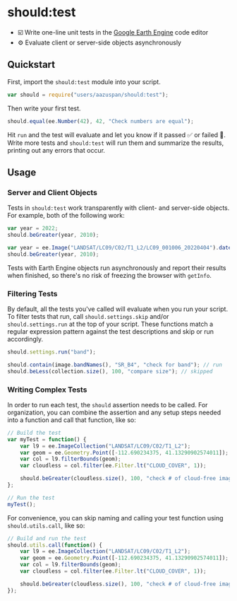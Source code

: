 # should:test

- ☑️ Write one-line unit tests in the [Google Earth Engine](https://earthengine.google.com/) code editor
- ⚙️ Evaluate client or server-side objects asynchronously

## Quickstart

First, import the `should:test` module into your script.

```javascript
var should = require("users/aazuspan/should:test");
```

Then write your first test.

```javascript
should.equal(ee.Number(42), 42, "Check numbers are equal");
```

Hit `run` and the test will evaluate and let you know if it passed ✅ or failed 🛑. Write more tests and `should:test` will run them and summarize the results, printing out any errors that occur.

## Usage

### Server and Client Objects

Tests in `should:test` work transparently with client- and server-side objects. For example, both of the following work:

```javascript
var year = 2022;
should.beGreater(year, 2010);
```

```javascript
var year = ee.Image("LANDSAT/LC09/C02/T1_L2/LC09_001006_20220404").date().get("year");
should.beGreater(year, 2010);
```

Tests with Earth Engine objects run asynchronously and report their results when finished, so there's no risk of freezing the browser with `getInfo`.

### Filtering Tests
By default, all the tests you've called will evaluate when you run your script. To filter tests that run, call `should.settings.skip` and/or `should.settings.run` at the top of your script. These functions match a regular expression pattern against the test descriptions and skip or run accordingly.

```javascript
should.settings.run("band");

should.contain(image.bandNames(), "SR_B4", "check for band"); // run
should.beLess(collection.size(), 100, "compare size"); // skipped
```

### Writing Complex Tests
In order to run each test, the `should` assertion needs to be called. For organization, you can combine the assertion and any setup steps needed into a function and call that function, like so:

```javascript
// Build the test
var myTest = function() {
    var l9 = ee.ImageCollection("LANDSAT/LC09/C02/T1_L2");
    var geom = ee.Geometry.Point([-112.690234375, 41.13290902574011]);
    var col = l9.filterBounds(geom);
    var cloudless = col.filter(ee.Filter.lt("CLOUD_COVER", 1));

    should.beGreater(cloudless.size(), 100, "check # of cloud-free images");
};

// Run the test
myTest();
```

For convenience, you can skip naming and calling your test function using `should.utils.call`, like so:

```javascript
// Build and run the test
should.utils.call(function() {
    var l9 = ee.ImageCollection("LANDSAT/LC09/C02/T1_L2");
    var geom = ee.Geometry.Point([-112.690234375, 41.13290902574011]);
    var col = l9.filterBounds(geom);
    var cloudless = col.filter(ee.Filter.lt("CLOUD_COVER", 1));

    should.beGreater(cloudless.size(), 100, "check # of cloud-free images");
});
```

